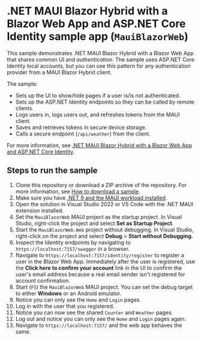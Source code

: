 # .NET MAUI Blazor Hybrid with a Blazor Web App and ASP.NET Core Identity sample app (`MauiBlazorWeb`)

This sample demonstrates .NET MAUI Blazor Hybrid with a Blazor Web App that shares common UI and *authentication*. The sample uses ASP.NET Core Identity local accounts, but you can use this pattern for any authentication provider from a MAUI Blazor Hybrid client.

The sample:	

* Sets up the UI to show/hide pages if a user is/is not authenticated.
* Sets up the ASP.NET Identity endpoints so they can be called by remote clients.
* Logs users in, logs users out, and refreshes tokens from the MAUI client.
* Saves and retrieves tokens in secure device storage.
* Calls a secure endpoint (`/api/weather`) from the client.

For more information, see [.NET MAUI Blazor Hybrid with a Blazor Web App and ASP.NET Core Identity](https://learn.microsoft.com/aspnet/core/blazor/hybrid/tutorials/maui-blazor-web-app-identity).

## Steps to run the sample

1. Clone this repository or download a ZIP archive of the repository. For more information, see [How to download a sample](https://learn.microsoft.com/aspnet/core/introduction-to-aspnet-core#how-to-download-a-sample).
1. Make sure you have [.NET 9 and the MAUI workload installed](https://learn.microsoft.com/dotnet/maui/get-started/installation).
1. Open the solution in Visual Studio 2022 or VS Code with the .NET MAUI extension installed.
1. Set the `MauiBlazorWeb` MAUI project as the startup project. In Visual Studio, right-click the project and select **Set as Startup Project**.
1. Start the `MauiBlazorWeb.Web` project without debugging. In Visual Studio, right-click on the project and select **Debug** > **Start without Debugging**.
1. Inspect the Identity endpoints by navigating to `https://localhost:7157/swagger` in a browser.
1. Navigate to `https://localhost:7157/identity/register` to register a user in the Blazor Web App. Immediately after the user is registered, use the **Click here to confirm your account** link in the UI to confirm the user's email address because a real email sender isn't registered for account confirmation.
1. Start (`F5`) the `MauiBlazorWeb` MAUI project. You can set the debug target to either **Windows** or an Android emulator.
1. Notice you can only see the `Home` and `Login` pages.
1. Log in with the user that you registered.
1. Notice you can now see the shared `Counter` and `Weather` pages.
1. Log out and notice you can only see the `Home` and `Login` pages again.
1. Navigate to `https://localhost:7157/` and the web app behaves the same.
